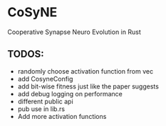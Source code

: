 # CoSyNE
Cooperative Synapse Neuro Evolution in Rust

## TODOS:
- randomly choose activation function from vec
- add CosyneConfig
- add bit-wise fitness just like the paper suggests
- add debug logging on performance
- different public api
- pub use in lib.rs
- Add more activation functions
